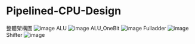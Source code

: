 # Pipelined-CPU-Design
整體架構圖
 ![image](https://github.com/kenwu890831/Pipelined-CPU-Design/assets/92260086/c6381c7d-836e-441e-8370-afd0965211a7)
ALU
 ![image](https://github.com/kenwu890831/Pipelined-CPU-Design/assets/92260086/442bb234-beff-4f0b-9e7f-f99c49bdc5d6)
ALU_OneBit
 ![image](https://github.com/kenwu890831/Pipelined-CPU-Design/assets/92260086/bfc1ca58-5e2e-4b98-99e9-9a252c8a6026)
Fulladder
 ![image](https://github.com/kenwu890831/Pipelined-CPU-Design/assets/92260086/fbeae35e-30c7-4038-be4d-e367a359543a)
Shifter
 ![image](https://github.com/kenwu890831/Pipelined-CPU-Design/assets/92260086/5822608b-5092-410d-9dbe-9bec940d2705)
